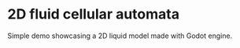 2D fluid cellular automata
=============================

Simple demo showcasing a 2D liquid model made with Godot engine.

